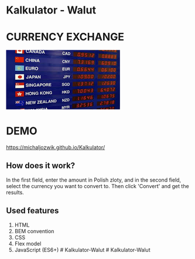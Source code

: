 ﻿# Kalkulator - Walut
# CURRENCY EXCHANGE
![a main page screenshot](images/converter.png)

# DEMO
https://michaljozwik.github.io/Kalkulator/
## How does it work?
In the first field, enter the amount in Polish zloty, and in the second field, select the currency you want to convert to. Then click 'Convert' and get the results.
## Used features
1. HTML
2. BEM convention
3. CSS
4. Flex model
5. JavaScript (ES6+)
#   K a l k u l a t o r - W a l u t 
 
 #   K a l k u l a t o r - W a l u t 
 
 